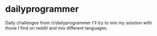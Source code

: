 # dailyprogrammer
Daily challenges from /r/dailyprogrammer
I'll try to mix my solution with those I find on reddit and mix different languages.
